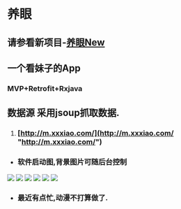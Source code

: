 # 养眼
## 请参看新项目-<a href="https://github.com/miaoMiaoDaShi/YangYanNew/">养眼New</a>
## 一个看妹子的App
### MVP+Retrofit+Rxjava
## 数据源 采用jsoup抓取数据.
1. ### [http://m.xxxiao.com/](http://m.xxxiao.com/ "http://m.xxxiao.com/") 
- ### 软件启动图,背景图片可随后台控制
![](https://github.com/miaoMiaoDaShi/Yangyan/blob/master/screenshot/splash.jpg)
![](https://github.com/miaoMiaoDaShi/Yangyan/blob/master/screenshot/home.jpg)
![](https://github.com/miaoMiaoDaShi/Yangyan/blob/master/screenshot/imageList.jpg)
![](https://github.com/miaoMiaoDaShi/Yangyan/blob/master/screenshot/classify.jpg)
![](https://github.com/miaoMiaoDaShi/Yangyan/blob/master/screenshot/userCenter.jpg)
![](https://github.com/miaoMiaoDaShi/Yangyan/blob/master/screenshot/gallery.jpg)
- ### 最近有点忙,动漫不打算做了.
